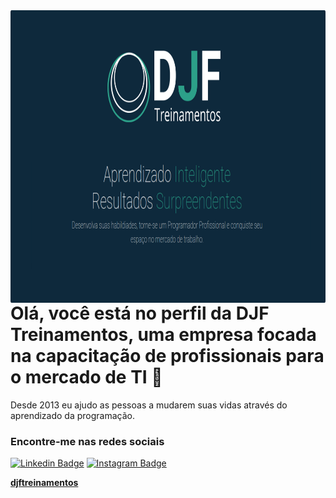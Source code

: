 <img align="right" alt="GIF" src="https://github.com/djftreinamentos/djftreinamentos/blob/main/djf.png?raw=true" width="900" height="468" />

# Olá, você está no perfil da DJF Treinamentos, uma empresa focada na capacitação de profissionais para o mercado de TI 👋

Desde 2013 eu ajudo as pessoas a mudarem suas vidas através do aprendizado da programação.

### Encontre-me nas redes sociais
[![Linkedin Badge](https://img.shields.io/badge/-LinkedIn-blue?style=flat-square&logo=Linkedin&logoColor=white&link=https://www.linkedin.com/in/harshkumarkhatri/)](https://www.linkedin.com/company/djf-treinamentos/)  [![Instagram Badge](https://img.shields.io/badge/Instagram-%40djf__treinamentos-blue)](https://www.instagram.com/djf_treinamentos/)


**[djftreinamentos](https://djftreinamentos.com.br/)**

<!--
**djftreinamentos/djftreinamentos** is a ✨ _special_ ✨ repository because its `README.md` (this file) appears on your GitHub profile.

Here are some ideas to get you started:

- 🔭 I’m currently working on ...
- 🌱 I’m currently learning ...
- 👯 I’m looking to collaborate on ...
- 🤔 I’m looking for help with ...
- 💬 Ask me about ...
- 📫 How to reach me: ...
- 😄 Pronouns: ...
- ⚡ Fun fact: ...
-->
